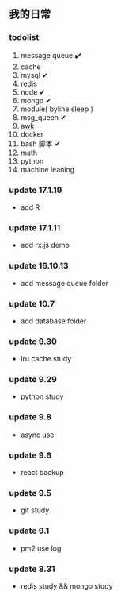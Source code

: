 ## 我的日常

### todolist
1. message queue ✔️
2. cache 
3. mysql ✔
4. redis
5. node ✔
6. mongo ✔
7. module( byline sleep )
8. msg_queen ✔
9. [awk](https://segmentfault.com/a/1190000007338373?hmsr=toutiao.io&utm_medium=toutiao.io&utm_source=toutiao.io)
10. docker 
11. bash 脚本 ✔
12. math 
13. python 
14. machine leaning 



### update 17.1.19
* add R


### update 17.1.11
* add rx.js demo


### update 16.10.13
* add message queue folder


### update 10.7
* add database folder


### update 9.30
* lru cache study


### update 9.29
* python study
 

### update 9.8
* async use


### update 9.6
* react backup


### update 9.5
* git study


### update 9.1
* pm2 use log


### update 8.31
* redis study && mongo study

